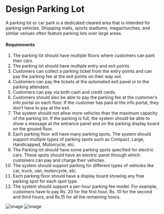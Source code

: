 
# Design Parking Lot

A parking lot or car park is a dedicated cleared area that is intended for parking vehicles. Shopping malls, sports stadiums, megachurches, and similar venues often feature parking lots over large areas.

#### Requirements

1.	The parking lot should have multiple floors where customers can park their cars.
2.	The parking lot should have multiple entry and exit points.
3.	Customers can collect a parking ticket from the entry points and can pay the parking fee at the exit points on their way out.
4.	Customers can pay the tickets at the automated exit panel or to the parking attendant.
5.	Customers can pay via both cash and credit cards.
6.	Customers should also be able to pay the parking fee at the customer’s info portal on each floor. If the customer has paid at the info portal, they don’t have to pay at the exit.
7.	The system should not allow more vehicles than the maximum capacity of the parking lot. If the parking is full, the system should be able to show a message at the entrance panel and on the parking display board on the ground floor.
8.	Each parking floor will have many parking spots. The system should support multiple types of parking spots such as Compact, Large, Handicapped, Motorcycle, etc.
9.	The Parking lot should have some parking spots specified for electric cars. These spots should have an electric panel through which customers can pay and charge their vehicles.
10.	The system should support parking for different types of vehicles like car, truck, van, motorcycle, etc.
11.	Each parking floor should have a display board showing any free parking spot for each spot type.
12.	The system should support a per-hour parking fee model. For example, customers have to pay Rs. 20 for the first hour, Rs. 10 for the second and third hours, and Rs.15 for all the remaining hours.


![image](https://user-images.githubusercontent.com/8271393/126473247-4f8c7fee-32b3-432a-8c02-f7962681d100.png)
![image](https://user-images.githubusercontent.com/8271393/126473268-178ed7d7-f388-4c6e-af13-9d5e7ee94221.png)

